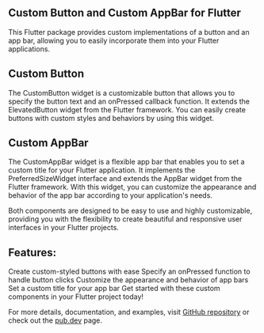 ## Custom Button and Custom AppBar for Flutter
This Flutter package provides custom implementations of a button and an app bar, allowing you to easily incorporate them into your Flutter applications.

## Custom Button
The CustomButton widget is a customizable button that allows you to specify the button text and an onPressed callback function. It extends the ElevatedButton widget from the Flutter framework. You can easily create buttons with custom styles and behaviors by using this widget.

## Custom AppBar
The CustomAppBar widget is a flexible app bar that enables you to set a custom title for your Flutter application. It implements the PreferredSizeWidget interface and extends the AppBar widget from the Flutter framework. With this widget, you can customize the appearance and behavior of the app bar according to your application's needs.

Both components are designed to be easy to use and highly customizable, providing you with the flexibility to create beautiful and responsive user interfaces in your Flutter projects.

## Features:

Create custom-styled buttons with ease
Specify an onPressed function to handle button clicks
Customize the appearance and behavior of app bars
Set a custom title for your app bar
Get started with these custom components in your Flutter project today!

For more details, documentation, and examples, visit [GitHub repository](https://github.com/Alrehila/alrehila_customs) or check out the [pub.dev](https://pub.dev/publishers/alrehila.online/packages) page.
